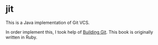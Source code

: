 # jit
This is a Java implementation of Git VCS.

In order implement this, I took help of [Building Git](https://shop.jcoglan.com/building-git/).
This book is originally written in Ruby.

